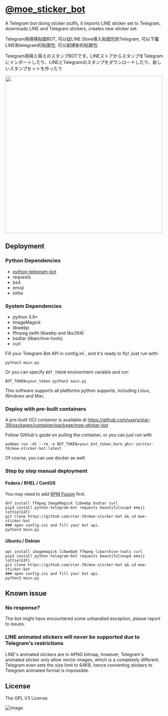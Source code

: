 # [@moe_sticker_bot](https://t.me/moe_sticker_bot)
A Telegram bot doing sticker stuffs, it imports LINE sticker set to Telegram, downloads LINE and Telegram stickers, creates new sticker set. 

Telegram用萌萌貼圖BOT, 可以從LINE Store導入貼圖包到Telegram, 可以下載LINE和telegram的貼圖包, 可以創建新的貼圖包.

Telegram用萌え萌えのスタンプBOTです。LINEストアからスタンプをTelegramにインポートしたり、LINEとTelegramのスタンプをダウンロードしたり、新しいスタンプセットを作ったり

<img src="https://user-images.githubusercontent.com/75669297/119772095-9f14b280-bef9-11eb-8b99-d13847a26ea7.png" width="500">


## Deployment

### Python Dependencies
* [python-telegram-bot](https://github.com/python-telegram-bot/python-telegram-bot)
* requests
* bs4
* emoji
* lottie

### System Dependencies
* python 3.9+
* ImageMagick
* libwebp
* ffmpeg (with libwebp and libx264)
* bsdtar (libarchive-tools)
* curl

Fill your Telegram Bot API in config.ini`, and it's ready to fly! Just run with:

```
python3 main.py
```

Or you can specify `BOT_TOKEN` environment variable and run:
```
BOT_TOKEN=your_token python3 main.py
```

This software supports all platforms python supports, including Linux, Windows and Mac.

### Deploy with pre-built containers
A pre-built OCI container is available at https://github.com/users/star-39/packages/container/package/moe-sticker-bot

Follow GitHub's guide on pulling the container, or you can just run with
```
podman run -dt --rm -e BOT_TOKEN=your_bot_token_here ghcr.io/star-39/moe-sticker-bot:latest
```
Of course, you can use docker as well.

### Step by step manual deployment
#### Fedora / RHEL / CentOS
You may need to add [RPM Fusion](https://rpmfusion.org/Configuration) first.
```
dnf install ffmpeg ImageMagick libwebp bsdtar curl 
pip3 install python-telegram-bot requests beautifulsoup4 emoji lottie[GIF]
git clone https://github.com/star-39/moe-sticker-bot && cd moe-sticker-bot
### open config.ini and fill your bot api.
python3 main.py
```

#### Ubuntu / Debian
```
apt install imagemagick libwebp6 ffmpeg libarchive-tools curl 
pip3 install python-telegram-bot requests beautifulsoup4 emoji lottie[GIF]
git clone https://github.com/star-39/moe-sticker-bot && cd moe-sticker-bot
### open config.ini and fill your bot api.
python3 main.py
```

## Known issue

### No response?
The bot might have encountered some unhandled exception, please report to issues.

### LINE animated stickers will never be supported due to Telegram's restrictions
LINE's animated stickers are in APNG bitmap, however,
Telegram's animated sticker only allow vector images, which is a completely different.
Telegram even sets the size limit to 64KB, hence
converting stickers to Telegram animated format is impossible.

## License
The GPL V3 License

![image](https://www.gnu.org/graphics/gplv3-127x51.png)
